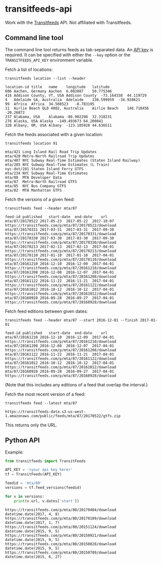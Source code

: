 transitfeeds-api
================

Work with the [Transitfeeds](http://transitfeeds.com) API. Not affiliated with Transitfeeds.

## Command line tool

The command line tool returns feeds as tab-separated data. An [API key](http://transitfeeds.com/api/keys) is required. It can be specified with either the `--key` option or the `TRANSITFEEDS_API_KEY` environment variable.

Fetch a list of locations:
````
transitfeeds location --list --header
````
````
location-id	title	name	longitude	latitude
606	Aachen, Germany	Aachen	6.083887	50.775346
416	Addison County, VT, USA	Addison County	-73.164338	44.119729
4	Adelaide SA, Australia	Adelaide	138.599959	-34.928621
99	Africa	Africa	34.508523	-8.783195
11	Airlie Beach QLD 4802, Australia	Airlie Beach	148.718456	-20.26872
237	Alabama, USA	Alabama	-86.902298	32.318231
276	Alaska, USA	Alaska	-149.493673	64.200841
328	Albany, OR, USA	Albany	-123.105928	44.636511
````

Fetch the feeds associated with a given location:
````
transitfeeds location 91
````
````
mta/421	Long Island Rail Road Trip Updates
mta/420	Metro-North Railroad Trip Updates
mta/407	NYC Subway Real-Time Estimates (Staten Island Railway)
mta/285	NYC Subway Real-Time Estimates (L Train)
nyc-dot/281	Staten Island Ferry GTFS
mta/234	NYC Subway Real-Time Estimates
mta/88	MTA Developer Data
mta/87	Metro-North Railroad GTFS
mta/85	NYC Bus Company GTFS
mta/82	MTA Manhattan GTFS
````

Fetch the versions of a given feed:
````
transitfeeds feed --header mta/87
````
````
feed-id	published	start-date	end-date	url
mta/87/20170522	2017-05-23	2017-05-22	2017-10-07	https://transitfeeds.com/p/mta/87/20170522/download
mta/87/20170331	2017-03-31	2017-03-31	2017-09-30	https://transitfeeds.com/p/mta/87/20170331/download
mta/87/20170330	2017-03-30	2017-03-30	2017-09-30	https://transitfeeds.com/p/mta/87/20170330/download
mta/87/20170213	2017-02-13	2017-02-13	2017-04-01	https://transitfeeds.com/p/mta/87/20170213/download
mta/87/20170110	2017-01-10	2017-01-10	2017-04-01	https://transitfeeds.com/p/mta/87/20170110/download
mta/87/20161210	2016-12-10	2016-12-09	2017-04-01	https://transitfeeds.com/p/mta/87/20161210/download
mta/87/20161208	2016-12-08	2016-12-07	2017-04-01	https://transitfeeds.com/p/mta/87/20161208/download
mta/87/20161122	2016-11-22	2016-11-21	2017-04-01	https://transitfeeds.com/p/mta/87/20161122/download
mta/87/20161012	2016-10-12	2016-10-12	2017-04-01	https://transitfeeds.com/p/mta/87/20161012/download
mta/87/20160928	2016-09-28	2016-09-27	2017-04-01	https://transitfeeds.com/p/mta/87/20160928/download
````

Fetch feed editions between given dates:
````
transitfeeds feed --header mta/87 --start 2016-12-01 --finish 2017-01-01
````
````
feed-id	published	start-date	end-date	url
mta/87/20161210	2016-12-10	2016-12-09	2017-04-01	https://transitfeeds.com/p/mta/87/20161210/download
mta/87/20161208	2016-12-08	2016-12-07	2017-04-01	https://transitfeeds.com/p/mta/87/20161208/download
mta/87/20161122	2016-11-22	2016-11-21	2017-04-01	https://transitfeeds.com/p/mta/87/20161122/download
mta/87/20161012	2016-10-12	2016-10-12	2017-04-01	https://transitfeeds.com/p/mta/87/20161012/download
mta/87/20160928	2016-09-28	2016-09-27	2017-04-01	https://transitfeeds.com/p/mta/87/20160928/download
````

(Note that this includes any editions of a feed that overlap the interval.)

Fetch the most recent version of a feed:
````
transitfeeds feed --latest mta/87
````
````
https://transitfeeds-data.s3-us-west-1.amazonaws.com/public/feeds/mta/87/20170522/gtfs.zip
````
This returns only the URL.


## Python API

Example:
````python
from transitfeeds import TransitFeeds

API_KEY = '<your api key here>'
tf = TransitFeeds(API_KEY)

feedid = 'mta/80'
versions = tf.feed_versions(feedid)

for v in versions:
	print(v.url, v.dates['start'])
````
````
https://transitfeeds.com/p/mta/80/20170404/download datetime.date(2017, 4, 8)
https://transitfeeds.com/p/mta/80/20170109/download datetime.date(2017, 1, 7)
https://transitfeeds.com/p/mta/80/20151124/download datetime.date(2015, 9, 5)
https://transitfeeds.com/p/mta/80/20150921/download datetime.date(2015, 9, 5)
https://transitfeeds.com/p/mta/80/20150828/download datetime.date(2015, 9, 5)
https://transitfeeds.com/p/mta/80/20150709/download datetime.date(2015, 6, 27)
````

